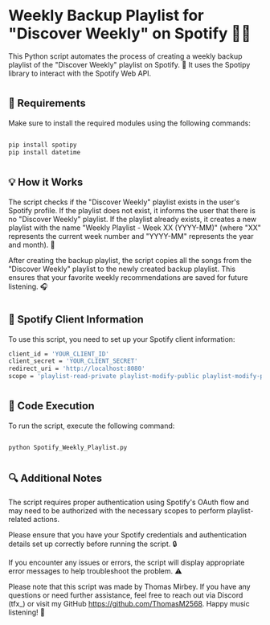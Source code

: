 
# <span style="font-size:30px">Weekly Backup Playlist for "Discover Weekly" on Spotify :musical_note::sparkles:</span>


This Python script automates the process of creating a weekly backup playlist of the "Discover Weekly" playlist on Spotify. :rocket: It uses the Spotipy library to interact with the Spotify Web API.

# <span style="font-size:20px">:bookmark_tabs: Requirements</span>


Make sure to install the required modules using the following commands:

```bash

pip install spotipy
pip install datetime
```
# <span style="font-size:20px">:bulb: How it Works</span>


The script checks if the "Discover Weekly" playlist exists in the user's Spotify profile. If the playlist does not exist, it informs the user that there is no "Discover Weekly" playlist. If the playlist already exists, it creates a new playlist with the name "Weekly Playlist - Week XX (YYYY-MM)" (where "XX" represents the current week number and "YYYY-MM" represents the year and month). :date:

After creating the backup playlist, the script copies all the songs from the "Discover Weekly" playlist to the newly created backup playlist. This ensures that your favorite weekly recommendations are saved for future listening. :headphones:


# <span style="font-size:20px">:key: Spotify Client Information</span>
To use this script, you need to set up your Spotify client information:

```bash
client_id = 'YOUR_CLIENT_ID'
client_secret = 'YOUR_CLIENT_SECRET'
redirect_uri = 'http://localhost:8080'
scope = 'playlist-read-private playlist-modify-public playlist-modify-private'
```
# <span style="font-size:20px">:floppy_disk: Code Execution</span>

To run the script, execute the following command:

```bash

python Spotify_Weekly_Playlist.py
```

# <span style="font-size:20px">:mag: Additional Notes</span>

The script requires proper authentication using Spotify's OAuth flow and may need to be authorized with the necessary scopes to perform playlist-related actions.

Please ensure that you have your Spotify credentials and authentication details set up correctly before running the script. :lock:

If you encounter any issues or errors, the script will display appropriate error messages to help troubleshoot the problem. :warning:

Please note that this script was made by Thomas Mirbey. If you have any questions or need further assistance, feel free to reach out via Discord (tfx_) or visit my GitHub https://github.com/ThomasM2568. Happy music listening! :musical_note:
